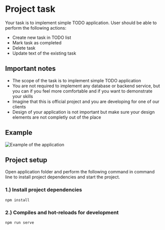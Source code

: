 # Project task

Your task is to implement simple TODO application. User should be able to perform the following actions: 

* Create new task in TODO list
* Mark task as completed
* Delete task
* Update text of the existing task

## Important notes

* The scope of the task is to implement simple TODO application
* You are not required to implement any database or backend service, but you can if you feel more comfortable and if you want to demonstrate your skills
* Imagine that this is official project and you are developing for one of our clients
* Design of your application is not important but make sure your design elements are not completly out of the place


## Example

![Example of the application](https://github.com/amirduran/interview-task/blob/master/app-example.png?raw=true)

## Project setup

Open application folder and perform the following command in command line to install project dependencies and start the project.

### 1.) Install project dependencies
```
npm install
```

### 2.) Compiles and hot-reloads for development
```
npm run serve
```